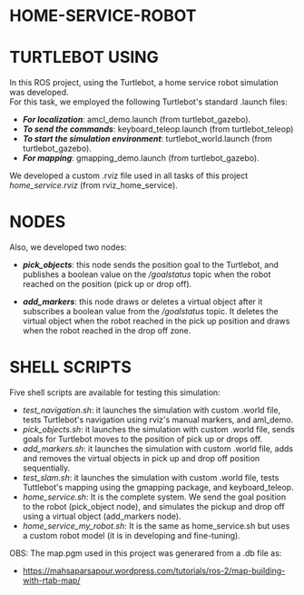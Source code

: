 # HOME-SERVICE-ROBOT
# TURTLEBOT USING 
In this ROS project, using the Turtlebot, a home service robot simulation was developed.    
For this task, we employed the following Turtlebot's standard .launch  files:

- **_For localization_**:  amcl_demo.launch (from turtlebot_gazebo).
- **_To send the commands_**: keyboard_teleop.launch (from turtlebot_teleop)
- **_To start the simulation environment_**: turtlebot_world.launch (from turtlebot_gazebo).
- **_For mapping_**: gmapping_demo.launch (from turtlebot_gazebo).

We developed a custom .rviz file used in all tasks of this project *home_service.rviz* (from rviz_home_service).
# NODES
Also, we developed two nodes:

- **_pick_objects_**: this node sends the position goal to the Turtlebot, and publishes a boolean value on the */goalstatus* topic when the robot reached on the position (pick up or drop off).

- **_add_markers_**: this node draws or deletes a virtual object after it subscribes a boolean value from the */goalstatus* topic. It deletes the virtual object when the robot reached in the pick up position and draws when the robot reached in the drop off zone.

# SHELL SCRIPTS
Five shell scripts are available for testing this simulation:

- *test_navigation.sh*: it launches the simulation with custom .world file,  tests Turtlebot's navigation using rviz's manual markers, and aml_demo.
- *pick_objects.sh*: it launches the simulation with custom .world file, sends goals for Turtlebot moves to the position of pick up or drops off. 
- *add_markers.sh*: it launches the simulation with custom .world file, adds and removes the virtual objects in pick up and drop off position sequentially.
- *test_slam.sh*: it launches the simulation with custom .world file, tests Tuttlebot's mapping using the gmapping package, and keyboard_teleop.
- *home_service.sh*: It is the complete system. We send the goal position to the robot (pick_object node), and simulates the pickup and drop off using a virtual object (add_markers node).
- *home_service_my_robot.sh*: It is the same as home_service.sh but uses a custom robot model (it is in developing and fine-tuning).

OBS: The map.pgm used in this project was generared from a .db file as:

- https://mahsaparsapour.wordpress.com/tutorials/ros-2/map-building-with-rtab-map/
